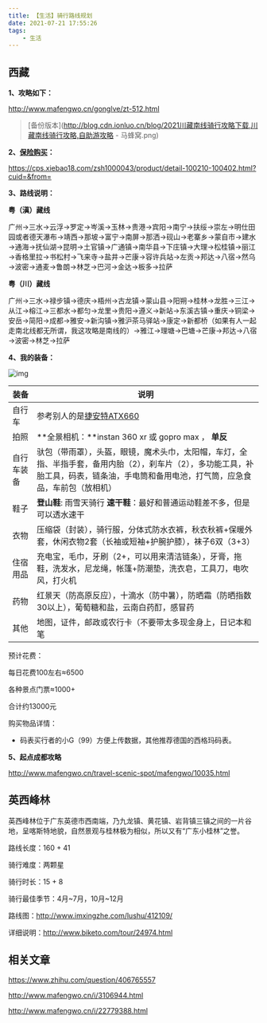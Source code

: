 ```yaml
---
title: 【生活】骑行路线规划
date: 2021-07-21 17:55:26
tags:	
	- 生活
---
```




## 西藏

**1、攻略如下：**

http://www.mafengwo.cn/gonglve/zt-512.html

> [备份版本](http://blog.cdn.ionluo.cn/blog/2021川藏南线骑行攻略下载,川藏南线骑行攻略,自助游攻略 - 马蜂窝.png)



**2、[保险购买](http://www.biketo.com/tour/34314.html)：**

https://cps.xiebao18.com/zsh1000043/product/detail-100210-100402.html?cuid=&from=



**3、路线说明：**

**粤（滇）藏线**

广州→三水→云浮→罗定→岑溪→玉林→贵港→宾阳→南宁→扶绥→崇左→明仕田园或者德天瀑布→靖西→那坡→富宁→南屏→那洒→砚山→老寨乡→蒙自市→建水→通海→抚仙湖→昆明→土官镇→广通镇→南华县→下庄镇→大理→松桂镇→丽江→香格里拉→书松村→飞来寺→盐井→芒康→容许兵站→左贡→邦达→八宿→然乌→波密→通麦→鲁朗→林芝→巴河→金达→板多→拉萨

**粤（川）藏线**

广州→三水→禄步镇→德庆→梧州→古龙镇→蒙山县→阳朔→桂林→龙胜→三江→从江→榕江→三都水→都匀→龙里→贵阳→遵义→新站→东溪古镇→重庆→铜梁→安岳→简阳→成都→雅安→新沟镇→雅沪茶马驿站→康定→新都桥（如果有人一起走南北线都无所谓，我这攻略是南线的）→雅江→理塘→巴塘→芒康→邦达→八宿→波密→林芝→拉萨



**4、我的装备：**

![img](http://blog.cdn.ionluo.cn/blog/wKgB4lMef5eAQAqfAAX6ymmRP7w59.jpeg)

| 装备       | 说明                                                         |
| ---------- | ------------------------------------------------------------ |
| 自行车     | 参考别人的是[捷安特ATX660](https://item.jd.com/10023654449496.html#none) |
| 拍照       | **全景相机：**instan 360 xr  或  gopro max ，   **单反**     |
| 自行车装备 | 驮包（带雨罩），头盔，眼镜，魔术头巾，太阳帽，车灯，全指、半指手套，备用内胎（2），刹车片（2），多功能工具，补胎工具，码表，链条油，手电筒和备用电池，打气筒，应急食品，车前包（放相机） |
| 鞋子       | **登山鞋**: 雨雪天骑行  **速干鞋**：最好和普通运动鞋差不多，但是可以透水速干 |
| 衣物       | 压缩袋（封装），骑行服，分体式防水衣裤，秋衣秋裤+保暖外套，休闲衣物2套（长袖或短袖+护腕护膝），袜子6双（3+3） |
| 住宿用品   | 充电宝，毛巾，牙刷（2+，可以用来清洁链条），牙膏，拖鞋，洗发水，尼龙绳，帐篷+防潮垫，洗衣皂，工具刀，电吹风，打火机 |
| 药物       | 红景天（防高原反应），十滴水（防中暑），防晒霜（防晒指数30以上），葡萄糖和盐，云南白药酊，感冒药 |
| 其他       | 地图，证件，邮政或农行卡（不要带太多现金身上，日记本和笔     |

预计花费：

每日花费100左右≈6500

各种景点门票≈1000+

合计约13000元



购买物品详情：

- 码表买行者的小G（99）方便上传数据，其他推荐德国的西格玛码表。



**5、起点成都攻略**

http://www.mafengwo.cn/travel-scenic-spot/mafengwo/10035.html





## **英西峰林**

英西峰林位于广东英德市西南端，乃九龙镇、黄花镇、岩背镇三镇之间的一片谷地，呈喀斯特地貌，自然景观与桂林极为相似，所以又有“广东小桂林”之誉。

路线长度：160 + 41

骑行难度：两颗星

骑行时长：15 + 8

骑行最佳季节：4月~7月，10月~12月

路线图：http://www.imxingzhe.com/lushu/412109/

详细说明：http://www.biketo.com/tour/24974.html



## 相关文章

https://www.zhihu.com/question/406765557

http://www.mafengwo.cn/i/3106944.html

http://www.mafengwo.cn/i/22779388.html